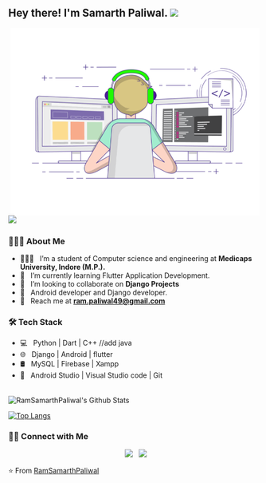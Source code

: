 <h2> Hey there! I'm Samarth Paliwal. <img src="https://github.com/RamSamarthPaliwal/souvikguria98/blob/master/Hi.gif" width="25"></h2>
<img align="right" alt="GIF" src="https://raw.githubusercontent.com/devSouvik/devSouvik/master/gif3.gif" width="500"/>

![](https://komarev.com/ghpvc/?username=RamSamarthPaliwal&color=blue&label=PROFILE+VIEWS)


<h3> 👨🏻‍💻 About Me </h3>

- 👨🏻‍🎓 &nbsp; I’m a student of Computer science and engineering at **Medicaps University, Indore (M.P.).**
- 🔭 &nbsp; I’m currently learning Flutter Application Development.
- 🤝 &nbsp; I’m looking to collaborate on **Django Projects**
- 💼 &nbsp; Android developer and Django developer.
- 📩 &nbsp; Reach me at **ram.paliwal49@gmail.com**

<h3>🛠 Tech Stack</h3>

- 💻 &nbsp; Python | Dart | C++ //add java 
- 🌐 &nbsp; Django | Android | flutter
- 🛢 &nbsp; MySQL | Firebase | Xampp
- 🔧 &nbsp; Android Studio | Visual Studio code | Git

<br>

<img align="center" src="https://github-readme-stats.vercel.app/api?username=RamSamarthPaliwal&include_all_commits=true&count_private=true&show_icons=true&line_height=20&title_color=7A7ADB&icon_color=2234AE&text_color=D3D3D3&bg_color=0,000000,130F40" alt="RamSamarthPaliwal's Github Stats">

</br>

[![Top Langs](https://github-readme-stats.vercel.app/api/top-langs/?username=RamSamarthPaliwal&layout=compact&text_color=daf7dc&bg_color=151515)](https://github.com/RamSamarthPaliwal/github-readme-stats)


<h3> 🤝🏻 Connect with Me </h3>

<p align="center">
&nbsp; <a href="https://www.linkedin.com/in/samarth-p-694785110/" target="_blank" rel="noopener noreferrer"><img src="https://img.icons8.com/plasticine/100/000000/linkedin.png" width="50" /></a>
&nbsp; <a href="mailto:ram.paliwal49@gmail.com" target="_blank" rel="noopener noreferrer"><img src="https://img.icons8.com/plasticine/100/000000/gmail.png"  width="50" /></a>
</p>

⭐️ From [RamSamarthPaliwal](https://github.com/RamSamarthPaliwal)
